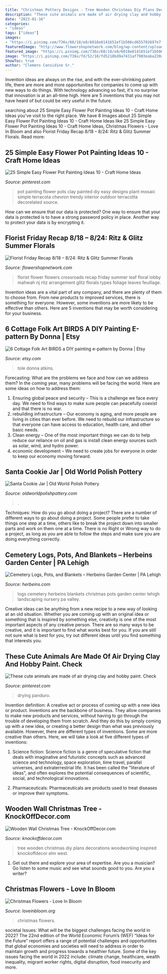 ```yaml
---
title: "Christmas Pottery Designs - Tree Wooden Christmas Diy Plans Decorations Woodworking Inspired Knockoffdecor Elm West"
description: "These cute animals are made of air drying clay and hobby paint. check"
date: "2023-01-16"
categories:
- "ideas"
tags: ["ideas"]
images:
- "https://i.pinimg.com/736x/60/18/e8/6018e8141651ef1b506cd655702697e7.jpg"
featuredImage: "http://www.flowershopnetwork.com/blog/wp-content/uploads/2012/08/crossroads.jpg"
featured_image: "https://i.pinimg.com/736x/60/18/e8/6018e8141651ef1b506cd655702697e7.jpg"
image: "https://i.pinimg.com/736x/fd/52/18/fd5218bd9a7431af7903eaba220aa8c7.jpg"
ShowToc: true
author: "Clemens Considine Sr."
---
```



Invention ideas are always on the rise, and with the ever-shrinking patent life, there are more and more opportunities for companies to come up with new ways to do things. With technology advancing so fast, it's no surprise that innovation is at an all-time high. Here are 5 inventions that you may not have heard of but could be very useful in the future.

	

		
searching about 25 Simple Easy Flower Pot Painting Ideas 10 - Craft Home Ideas you've visit to the right place. We have 8 Images about 25 Simple Easy Flower Pot Painting Ideas 10 - Craft Home Ideas like 25 Simple Easy Flower Pot Painting Ideas 10 - Craft Home Ideas, Christmas Flowers - Love In Bloom and also Florist Friday Recap 8/18 – 8/24: Ritz &amp; Glitz Summer Florals. Read more:
		
    
## 25 Simple Easy Flower Pot Painting Ideas 10 - Craft Home Ideas

<img loading=lazy src="https://i.pinimg.com/736x/fd/52/18/fd5218bd9a7431af7903eaba220aa8c7.jpg" onerror="this.onerror=null;this.src='https://tse3.mm.bing.net/th?id=OIP.YDrQoET1jI9b1-dBAxbR-wHaJ3&amp;pid=15.1';" alt="25 Simple Easy Flower Pot Painting Ideas 10 - Craft Home Ideas">

_Source: pinterest.com_

>pot painting flower pots clay painted diy easy designs plant mosaic simple terracota chevron trendy interior outdoor terracotta decorelated source. 

	

How can we ensure that our data is protected?
One way to ensure that your data is protected is to have a strong password policy in place. Another way to protect your data is by encrypting it.

    
## Florist Friday Recap 8/18 – 8/24: Ritz &amp; Glitz Summer Florals

<img loading=lazy src="http://www.flowershopnetwork.com/blog/wp-content/uploads/2012/08/crossroads.jpg" onerror="this.onerror=null;this.src='https://tse3.mm.bing.net/th?id=OIP.EF7LbzJf49gUBYN4KCYEngHaIL&amp;pid=15.1';" alt="Florist Friday Recap 8/18 – 8/24: Ritz &amp; Glitz Summer Florals">

_Source: flowershopnetwork.com_

>florist flower flowers crossroads recap friday summer leaf floral lobby mahwah nj ritz arrangement glitz florals types foliage leaves feuillage. 

	

Invention ideas are a vital part of any company, and there are plenty of them to choose from. From new products to improved services, there is something for everyone. However, some inventions are more likely to be effective than others. Here are 5 inventions that may be worth considering for your business.

    
## 6 Cottage Folk Art BIRDS A DIY Painting E-pattern By Donna | Etsy

<img loading=lazy src="https://i.etsystatic.com/5147650/r/il/fe9435/194027791/il_794xN.194027791.jpg" onerror="this.onerror=null;this.src='https://tse2.mm.bing.net/th?id=OIP.5peqOf6HWXDU19-DkAf3MgHaI5&amp;pid=15.1';" alt="6 Cottage Folk Art BIRDS a DIY painting e-pattern by Donna | Etsy">

_Source: etsy.com_

>tole donna atkins. 

	

Forecasting: What are the problems we face and how can we address them?
In the coming year, many problems will be facing the world. Here are some ideas on how to address them: 
1. Ensuring global peace and security – This is a challenge we face every day. We need to find ways to make sure people can peacefully coexist and that there is no war. 
2. rebuilding infrastructure – Our economy is aging, and more people are living in cities than ever before. We need to rebuild our infrastructure so that everyone can have access to education, health care, and other basic needs. 
3. Clean energy – One of the most important things we can do to help reduce our reliance on oil and gas is install clean energy sources such as solar, wind, and hydro power. 
4. economic development – We need to create jobs for everyone in order to keep our economy moving forward.

    
## Santa Cookie Jar | Old World Polish Pottery

<img loading=lazy src="https://www.oldworldpolishpottery.com/sites/default/files/dsc_0408_copy_20.jpg?slideshow=true&amp;slideshowAuto=false&amp;slideshowSpeed=4000&amp;speed=350&amp;transition=elastic" onerror="this.onerror=null;this.src='https://tse4.mm.bing.net/th?id=OIP.1aU3m14lSsYweZ6gSUOPPwHaN4&amp;pid=15.1';" alt="Santa Cookie Jar | Old World Polish Pottery">

_Source: oldworldpolishpottery.com_

>. 

	

Techniques: How do you go about doing a project?
There are a number of different ways to go about doing a project. Some people prefer to take things one step at a time, others like to break the project down into smaller parts and work on them one at a time. There is no Right or Wrong way to do a project, as long as you are able to follow the steps and make sure you are doing everything correctly.

    
## Cemetery Logs, Pots, And Blankets – Herbeins Garden Center | PA Lehigh

<img loading=lazy src="http://herbeins.com/wp-content/uploads/2018/11/Christmas-Logs2-1200x1600.jpg" onerror="this.onerror=null;this.src='https://tse2.mm.bing.net/th?id=OIP.Qgn6E5A2hAidxlJJiVYDgwHaJ4&amp;pid=15.1';" alt="Cemetery Logs, Pots, and Blankets – Herbeins Garden Center | PA Lehigh">

_Source: herbeins.com_

>logs cemetery herbeins blankets christmas pots garden center lehigh landscaping nursery pa valley. 

	

Creative ideas can be anything from a new recipe to a new way of looking at an old situation. Whether you are coming up with an original idea or something that is inspired by something else, creativity is one of the most important aspects of any creative person. There are so many ways to be creative, and it is important to find what works best for you. If you are still not sure what is best for you, try out different ideas until you find something that interests you.

    
## These Cute Animals Are Made Of Air Drying Clay And Hobby Paint. Check

<img loading=lazy src="https://i.pinimg.com/736x/60/18/e8/6018e8141651ef1b506cd655702697e7.jpg" onerror="this.onerror=null;this.src='https://tse3.mm.bing.net/th?id=OIP.UCvH8NXxFkrPCNvUJd9bvAHaLH&amp;pid=15.1';" alt="These cute animals are made of air drying clay and hobby paint. Check">

_Source: pinterest.com_

>drying panduro. 

	

Invention definition: A creative act or process of coming up with a new idea or product.
Inventions are the backbone of business. They allow companies to make new products and services, without having to go through the trouble of developing them from scratch. And they do this by simply coming up with a new idea, or creating a better design than what was previously available.
However, there are different types of inventions. Some are more creative than others. Here, we will take a look at five different types of inventions:

1) Science fiction: Science fiction is a genre of speculative fiction that deals with imaginative and futuristic concepts such as advanced science and technology, space exploration, time travel, parallel universes, and extraterrestrial life. It has been called the "literature of ideas", and often explores the potential consequences of scientific, social, and technological innovations.

2) Pharmaceuticals: Pharmaceuticals are products used to treat diseases or improve their symptoms.

    
## Wooden Wall Christmas Tree - KnockOffDecor.com

<img loading=lazy src="https://knockoffdecor.com/wp-content/uploads/2015/12/DIY-Christmas-Decorations-Get-the-free-woodworking-plans-to-make-this-wooden-wall-tree-inspired1.jpg" onerror="this.onerror=null;this.src='https://tse4.mm.bing.net/th?id=OIP.hkMkKXJzWe7PGQpzRaqvxwHaKU&amp;pid=15.1';" alt="Wooden Wall Christmas Tree - KnockOffDecor.com">

_Source: knockoffdecor.com_

>tree wooden christmas diy plans decorations woodworking inspired knockoffdecor elm west. 

	

1. Get out there and explore your area of expertise. Are you a musician? Go listen to some music and see what sounds good to you. Are you a writer?

    
## Christmas Flowers - Love In Bloom

<img loading=lazy src="http://www.loveinbloom.org/wp-content/uploads/2013/09/f.jpg" onerror="this.onerror=null;this.src='https://tse2.mm.bing.net/th?id=OIP.75wjzsQEZeNNCPm-goE5bgHaJ4&amp;pid=15.1';" alt="Christmas Flowers - Love In Bloom">

_Source: loveinbloom.org_

>christmas flowers. 

	

societal Issues: What will be the biggest challenges facing the world in 2022?
The 22nd edition of the World Economic Forum’s (WEF) “Ideas for the Future” report offers a range of potential challenges and opportunities that global economies and societies will need to address in order to maintain growth and progress towards a healthier future. Some of the key issues facing the world in 2022 include: climate change, healthcare, wealth inequality, migrant worker rights, digital disruption, food insecurity and more.

